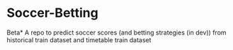 # Soccer-Betting
Beta* 
A repo to predict soccer scores (and betting strategies (in dev)) from historical train dataset and timetable train dataset

